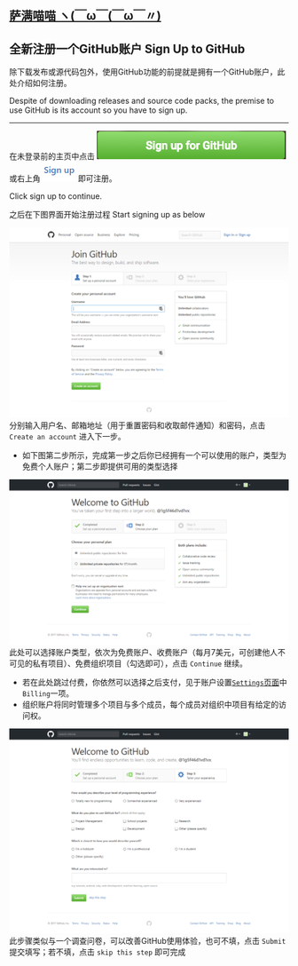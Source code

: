 ## [萨满喵喵 ヽ(￣ω￣(￣ω￣〃)](https://emlvirus.github.io/)

## 全新注册一个GitHub账户 Sign Up to GitHub

除下载发布或源代码包外，使用GitHub功能的前提就是拥有一个GitHub账户，此处介绍如何注册。

Despite of downloading releases and source code packs, the premise to use GitHub is its account so you have to sign up.

---

在未登录前的主页中点击 ![](..\images/signup.png) 或右上角 ![](..\images/signup2.png) 即可注册。

Click sign up to continue.

之后在下图界面开始注册过程 Start signing up as below

![](..\images/signup3.png) 分别输入用户名、邮箱地址（用于重置密码和收取邮件通知）和密码，点击 `Create an account` 进入下一步。

* 如下图第二步所示，完成第一步之后你已经拥有一个可以使用的账户，类型为免费个人账户；第二步即提供可用的类型选择

![](..\images/step2.png ) 此处可以选择账户类型，依次为免费账户、收费账户（每月7美元，可创建他人不可见的私有项目）、免费组织项目（勾选即可），点击 `Continue` 继续。

* 若在此处跳过付费，你依然可以选择之后支付，见于账户设置[`Settings`页面](/settings.md)中`Billing`一项。
* 组织账户将同时管理多个项目与多个成员，每个成员对组织中项目有给定的访问权。

![](..\images/step3.png) 此步骤类似与一个调查问卷，可以改善GitHub使用体验，也可不填，点击 `Submit` 提交填写；若不填，点击 `skip this step` 即可完成
